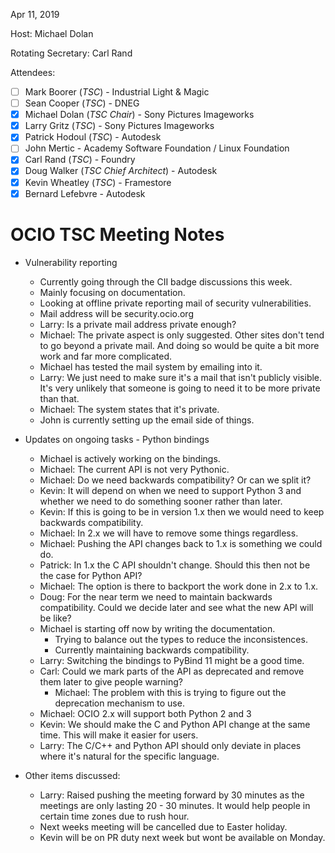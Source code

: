 Apr 11, 2019

Host: Michael Dolan

Rotating Secretary: Carl Rand

Attendees:
  * [ ] Mark Boorer (_TSC_) - Industrial Light & Magic
  * [ ] Sean Cooper (_TSC_) - DNEG
  * [X] Michael Dolan (_TSC Chair_) - Sony Pictures Imageworks
  * [X] Larry Gritz (_TSC_) - Sony Pictures Imageworks
  * [X] Patrick Hodoul (_TSC_) - Autodesk
  * [ ] John Mertic - Academy Software Foundation / Linux Foundation
  * [X] Carl Rand (_TSC_) - Foundry
  * [X] Doug Walker (_TSC Chief Architect_) - Autodesk
  * [X] Kevin Wheatley (_TSC_) - Framestore
  * [X] Bernard Lefebvre - Autodesk

# **OCIO TSC Meeting Notes**

* Vulnerability reporting
    - Currently going through the CII badge discussions this week.
    - Mainly focusing on documentation.
    - Looking at offline private reporting mail of security vulnerabilities.
    - Mail address will be security.ocio.org
    - Larry: Is a private mail address private enough?
    - Michael: The private aspect is only suggested. Other sites don't tend to go beyond a private mail. And doing so would be quite a bit more work and far more complicated.
    - Michael has tested the mail system by emailing into it.
    - Larry: We just need to make sure it's a mail that isn't publicly visible. It's very unlikely that someone is going to need it to be more private than that.
    - Michael: The system states that it's private.
    - John is currently setting up the email side of things.

* Updates on ongoing tasks - Python bindings
    - Michael is actively working on the bindings.
    - Michael: The current API is not very Pythonic.
    - Michael: Do we need backwards compatibility? Or can we split it?
    - Kevin: It will depend on when we need to support Python 3 and whether we need to do something sooner rather than later.
    - Kevin: If this is going to be in version 1.x then we would need to keep backwards compatibility.
    - Michael: In 2.x we will have to remove some things regardless.
    - Michael: Pushing the API changes back to 1.x is something we could do.
    - Patrick: In 1.x the C API shouldn't change. Should this then not be the case for Python API?
    - Michael: The option is there to backport the work done in 2.x to 1.x.
    - Doug: For the near term we need to maintain backwards compatibility. Could we decide later and see what the new API will be like?
    - Michael is starting off now by writing the documentation.
        - Trying to balance out the types to reduce the inconsistences.
        - Currently maintaining backwards compatibility.
    - Larry: Switching the bindings to PyBind 11 might be a good time.
    - Carl: Could we mark parts of the API as deprecated and remove them later to give people warning?
        - Michael: The problem with this is trying to figure out the deprecation mechanism to use.
    - Michael: OCIO 2.x will support both Python 2 and 3
    - Kevin: We should make the C and Python API change at the same time. This will make it easier for users.
    - Larry: The C/C++ and Python API should only deviate in places where it's natural for the specific language.

* Other items discussed:
    - Larry: Raised pushing the meeting forward by 30 minutes as the meetings are only lasting 20 - 30 minutes. It would help people in certain time zones due to rush hour.
    - Next weeks meeting will be cancelled due to Easter holiday.
    - Kevin will be on PR duty next week but wont be available on Monday.
    

